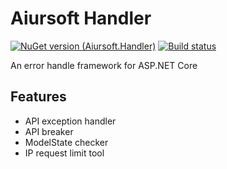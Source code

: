 # Aiursoft Handler

[![NuGet version (Aiursoft.Handler)](https://img.shields.io/nuget/v/Aiursoft.Handler.svg?style=flat-square)](https://www.nuget.org/packages/Aiursoft.Handler/)
[![Build status](https://aiursoft.visualstudio.com/Star/_apis/build/status/Infrastructures%20Build)](https://aiursoft.visualstudio.com/Star/_build/latest?definitionId=5)

An error handle framework for ASP.NET Core

## Features

* API exception handler
* API breaker
* ModelState checker
* IP request limit tool